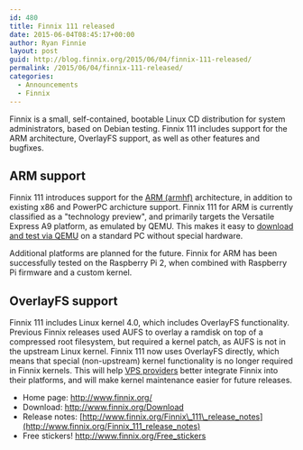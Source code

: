 ```yaml
---
id: 480
title: Finnix 111 released
date: 2015-06-04T08:45:17+00:00
author: Ryan Finnie
layout: post
guid: http://blog.finnix.org/2015/06/04/finnix-111-released/
permalink: /2015/06/04/finnix-111-released/
categories:
  - Announcements
  - Finnix
---
```

Finnix is a small, self-contained, bootable Linux CD distribution for system administrators, based on Debian testing. Finnix 111 includes support for the ARM architecture, OverlayFS support, as well as other features and bugfixes.

## ARM support

Finnix 111 introduces support for the [ARM (armhf)](http://www.finnix.org/ARM) architecture, in addition to existing x86 and PowerPC archicture support. Finnix 111 for ARM is currently classified as a "technology preview", and primarily targets the Versatile Express A9 platform, as emulated by QEMU. This makes it easy to [download and test via QEMU](http://www.finnix.org/ARM) on a standard PC without special hardware.

Additional platforms are planned for the future. Finnix for ARM has been successfully tested on the Raspberry Pi 2, when combined with Raspberry Pi firmware and a custom kernel.

## OverlayFS support

Finnix 111 includes Linux kernel 4.0, which includes OverlayFS functionality. Previous Finnix releases used AUFS to overlay a ramdisk on top of a compressed root filesystem, but required a kernel patch, as AUFS is not in the upstream Linux kernel. Finnix 111 now uses OverlayFS directly, which means that special (non-upstream) kernel functionality is no longer required in Finnix kernels. This will help [VPS providers](http://www.finnix.org/Finnix_for_VPS_providers) better integrate Finnix into their platforms, and will make kernel maintenance easier for future releases.

  * Home page: <http://www.finnix.org/>
  * Download: <http://www.finnix.org/Download>
  * Release notes: [http://www.finnix.org/Finnix\_111\_release_notes](http://www.finnix.org/Finnix_111_release_notes)
  * Free stickers! <http://www.finnix.org/Free_stickers>
